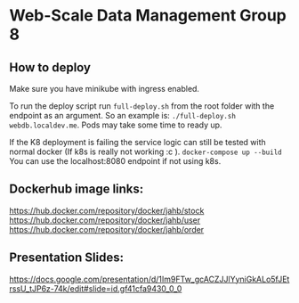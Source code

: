 # Web-Scale Data Management Group 8

## How to deploy
Make sure you have minikube with ingress enabled.

To run the deploy script run `full-deploy.sh` from the root folder with the endpoint as an argument. So an example is: `./full-deploy.sh webdb.localdev.me`.
Pods may take some time to ready up.

If the K8 deployment is failing the service logic can still be tested with normal docker (If k8s is really not working :c ).
`docker-compose up --build`
You can use the localhost:8080 endpoint if not using k8s.

## Dockerhub image links:
https://hub.docker.com/repository/docker/jahb/stock
https://hub.docker.com/repository/docker/jahb/user
https://hub.docker.com/repository/docker/jahb/order


## Presentation Slides:
https://docs.google.com/presentation/d/1Im9FTw_gcACZJJlYyniGkALo5fJEtrssU_tJP6z-74k/edit#slide=id.gf41cfa9430_0_0

<!-- 



# Web-scale Data Management Project Template

Basic project structure with Python's Flask and Redis. 
**You are free to use any web framework in any language and any database you like for this project.**


To use the databases, you need to generate keyfiles for each DB.

```
mkdir keyfiles
openssl rand -base64 756 > keyfiles/order-keyfile
openssl rand -base64 756 > keyfiles/payment-keyfile
openssl rand -base64 756 > keyfiles/stock-keyfile
chmod 400 keyfiles/*
chown 999:999 keyfiles/*
```

To start up the docker container:
```commandline
docker-compose up --build
```

To connect to one of the running MongoDB instances:

1. First, start up the docker container
2. Then run the mongosh command on the desired DB image, one of `{payment,stock,order}-db`.
    ```commandline
   docker exec -it payment-db mongosh --username root --password mongo
   ```
   You are now connected and authenticated with the payment db.

To run the python tests,

1. First, start up the docker container
2. Then run
   ```commandline
   python test/test_microservices.py
   ```

### Project structure

* `env`
    Folder containing the Redis env variables for the docker-compose deployment
    
* `helm-config` 
   Helm chart values for Redis and ingress-nginx
        
* `k8s`
    Folder containing the kubernetes deployments, apps and services for the ingress, order, payment and stock services.
    
* `order`
    Folder containing the order application logic and dockerfile. 
    
* `payment`
    Folder containing the payment application logic and dockerfile. 

* `stock`
    Folder containing the stock application logic and dockerfile. 

* `test`
    Folder containing some basic correctness tests for the entire system. (Feel free to enhance them)

### Deployment types:

#### docker-compose (local development)

After coding the REST endpoint logic run `docker-compose up --build` in the base folder to test if your logic is correct
(you can use the provided tests in the `\test` folder and change them as you wish). 

***Requirements:*** You need to have docker and docker-compose installed on your machine.

#### Local k8s Cluster



***Requirements:*** 
1. Make sure there is access to kubectl.
2. Make sure there is an image of all the Dockerfiles in this project. Where the names correspond to:
    * mongo -> weddatamanagementmongo:latest
    * mongo-setup -> weddatamanagementmongosetup
    * order -> order-service:latest
    * payment -> payment-service:latest
    * stock -> stock-service:latest
    !Step 2 not needed now it pulls from Jahb dockerhub repos
3. Setup the databases: 
    add helm repo: `helm repo add bitnami https://charts.bitnami.com/bitnami`
    payment-db: `helm install payment-db --set auth.rootPassword=mongo,architecture=replicaset,persistence.size=200Mi,persistence.enabled=true,readinessProbe.initialDelaySeconds=20,readinessProbe.timeoutSeconds=20 bitnami/mongodb`
    order-db: `helm install order-db --set auth.rootPassword=mongo,architecture=replicaset,persistence.size=200Mi,persistence.enabled=true,readinessProbe.initialDelaySeconds=20,readinessProbe.timeoutSeconds=20 bitnami/mongodb`
    stock-db: `helm install stock-db --set auth.rootPassword=mongo,architecture=replicaset,persistence.size=200Mi,persistence.enabled=true,readinessProbe.initialDelaySeconds=20,readinessProbe.timeoutSeconds=20 bitnami/mongodb`
4. run `kubectl apply -f ./k8s/ngninx-ingress-controller.yaml` Which spawnsthe nginx ingress controller inside another namespace.
5. run `kubectl apply -f ./k8s/services-deployment.yaml` which spins up all the flask api's and the nginx gateway.  
6. Forward the port: `kubectl port-forward --namespace=ingress-nginx service/ingress-nginx-controller 8080:80`
7. goto webdb.localdev.me:8080 to access the services.


Resources: https://kubernetes.github.io/ingress-nginx/deploy/#quick-start
Using minikube ingress might be manually enabled.
`kubectl apply -f https://raw.githubusercontent.com/kubernetes/ingress-nginx/controller-v1.2.0/deploy/static/provider/cloud/deploy.yaml`


*** OLD minikube (local k8s cluster) ***

This setup is for local k8s testing to see if your k8s config works before deploying to the cloud. 
First deploy your database using helm by running the `deploy-charts-minicube.sh` file (in this example the DB is Redis 
but you can find any database you want in https://artifacthub.io/ and adapt the script). Then adapt the k8s configuration files in the
`\k8s` folder to mach your system and then run `kubectl apply -f .` in the k8s folder. 

***Requirements:*** You need to have minikube (with ingress enabled) and helm installed on your machine.

#### kubernetes cluster (managed k8s cluster in the cloud)

Similarly to the `minikube` deployment but run the `deploy-charts-cluster.sh` in the helm step to also install an ingress to the cluster. 

***Requirements:*** You need to have access to kubectl of a k8s cluster. -->
